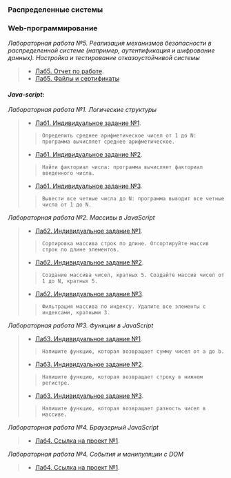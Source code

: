 ### Распределенные системы


### Web-программирование
*Лабораторная работа №5. Реализация механизмов безопасности в распределенной системе (например, аутентификация и шифрование данных). Настройка и тестирование отказоустойчивой системы*
> * [Лаб5. Отчет по работе](lab5_rs/lab5_cherenkov_rs.pdf).
> * [Лаб5. Файлы и сертификаты](lab5_rs/)


#### *Java-script:*
*Лабораторная работа №1. Логические структуры*
> * [Лаб1. Индивидуальное задание №1](js/lab1/lab1_indiv1.js).
> > ```Определить среднее арифметическое чисел от 1 до N: программа вычисляет среднее арифметическое.```
> * [Лаб1. Индивидуальное задание №2](js/lab1/lab1_indiv2.js).
> > ```Найти факториал числа: программа вычисляет факториал введенного числа.```
> * [Лаб1. Индивидуальное задание №3](js/lab1/lab1_indiv3.js).
> > ```Вывести все четные числа до N: программа выводит все четные числа от 1 до N.```

*Лабораторная работа №2. Массивы в JavaScript*
> * [Лаб2. Индивидуальное задание №1](js/lab2/lab2_indiv1.js).
> > ```Сортировка массива строк по длине. Отсортируйте массив строк по длине элементов.```
> * [Лаб2. Индивидуальное задание №2](js/lab2/lab2_indiv2.js).
> > ```Создание массива чисел, кратных 5. Создайте массив чисел от 1 до N, кратных 5.```
> * [Лаб2. Индивидуальное задание №3](js/lab2/lab2_indiv3.js).
> > ```Фильтрация массива по индексу. Удалите все элементы с индексами, кратными 3.```

*Лабораторная работа №3. Функции в JavaScript*
> * [Лаб3. Индивидуальное задание №1](js/lab3/lab3_indiv1.js).
> > ```Напишите функцию, которая возвращает сумму чисел от a до b.```
> * [Лаб3. Индивидуальное задание №2](js/lab3/lab3_indiv2.js).
> > ```Напишите функцию, которая возвращает строку в нижнем регистре.```
> * [Лаб3. Индивидуальное задание №3](js/lab3/lab3_indiv3.js).
> > ```Напишите функцию, которая возвращает разность чисел в массиве.```

*Лабораторная работа №4. Браузерный JavaScript*
> * [Лаб4. Ссылка на проект №1](js/lab4/).

*Лабораторная работа №4. События и манипуляции с DOM*
> * [Лаб4. Ссылка на проект №1](js/lab5/).
